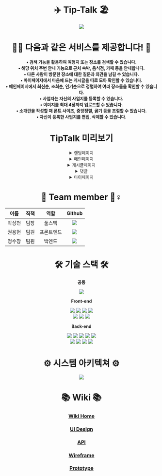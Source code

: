 <div align="center">

# ✈️ Tip-Talk 🏖

<img src="https://drawit.s3.ap-northeast-2.amazonaws.com/tiptalk/%E1%84%89%E1%85%B3%E1%84%8F%E1%85%B3%E1%84%85%E1%85%B5%E1%86%AB%E1%84%89%E1%85%A3%E1%86%BA+2021-11-11+%E1%84%8B%E1%85%A9%E1%84%92%E1%85%AE+1.05.56.png" />

# 🏄‍♀️ 다음과 같은 서비스를 제공합니다! 🤼‍

 **• 검색 기능을 활용하여 여행지 또는 장소를 검색할 수 있습니다.** <br />
 **• 해당 위치 주변 안내 기능으로 근처 숙박, 음식점, 카페 등을 안내합니다.** <br />
 **• 다른 사람이 방문한 장소에 대한 질문과 의견을 남길 수 있습니다.** <br />
 **• 마이페이지에서 마음에 드는 게시글을 따로 모아 확인할 수 있습니다.** <br />
 **• 메인페이지에서 최신순, 조회순, 인기순으로 정렬하여 여러 장소들을 확인할 수 있습니다.** <br />
 **• 사업자는 자신의 사업지를 등록할 수 있습니다.** <br />
 **• 이미지를 최대 4장까지 업로드할 수 있습니다.** <br />
 **• 소개란을 작성할 때 폰트 사이즈, 중앙정렬, 굵기 등을 조절할 수 있습니다.** <br />
 **• 자신이 등록한 사업지를 편집, 삭제할 수 있습니다.** <br />
 
 # TipTalk 미리보기
 
<details>
<summary>랜딩페이지</summary>
<br />

여기에 사진, gif 넣기

</details>
<details>
<summary>메인페이지</summary>
<br />

여기에 사진, gif 넣기

</details>
<details>
<summary>게시글페이지</summary>
<br />

여기에 사진, gif 넣기

</details>
<details>
<summary>댓글</summary>
<br />

여기에 사진, gif 넣기

</details>
<details>

<summary>마이페이지</summary>
<br />

여기에 사진, gif 넣기

</details>
 
 # 🐸 Team member 🐸♀️
 
 |이름|직책|역할|Github|
 |:-:|:-:|:-:|:-:|
 |박상천|팀장|풀스택| <a href="https://github.com/3000-2"><img src="https://img.shields.io/badge/3002-00b667?style=for-the-badge&logo=github&logoColor=black&link=https://github.com/3000-2" />|
 |권용현|팀원|프론트엔드| <a href="https://github.com/3000-2"><img src="https://img.shields.io/badge/wolfdale-00b667?style=for-the-badge&logo=github&logoColor=black&link=https://github.com/wolfdale-12f8217" />|
 |정수창|팀원|백엔드|<a href="https://github.com/3000-2"><img src="https://img.shields.io/badge/tnckddl14-00b667?style=for-the-badge&logo=github&logoColor=black&link=https://github.com/tnckddl14" />|
 
 # 🛠 기술 스택 🛠
 
 **공통**
 
  <img src="https://img.shields.io/badge/JavaScript-F7DF1E?style=flat-square&logo=JavaScript&logoColor=white"/>
 
 **Front-end**
  
  <img src="https://img.shields.io/badge/React-61DAFB?style=flat-square&logo=React&logoColor=white"/>
  <img src="https://img.shields.io/badge/React Router-CA4245?style=flat-square&logo=React Router&logoColor=white"/>
  <img src="https://img.shields.io/badge/CSS3-1572B6?style=flat-square&logo=CSS3&logoColor=white"/>
  <img src="https://img.shields.io/badge/HTML5-E34F26?style=flat-square&logo=HTML5&logoColor=white"/><br />
  <img src="https://img.shields.io/badge/Styled%20Components-DB7093?style=flat-square&amp;logo=styled-components&amp;logoColor=white"/>
  <img src="https://img.shields.io/badge/Axios-339933?style=flat-square&logo=Node.js&logoColor=white"/>
  <img src="https://img.shields.io/badge/Slate.js-FFD000?style=flat-square&logo=Node.js&logoColor=white"/>
  
  
 **Back-end**
  
  
  <img src="https://img.shields.io/badge/Node.js-339933?style=flat-square&logo=Node.js&logoColor=white"/>
  <img src="https://img.shields.io/badge/Express-000000?style=flat-square&logo=Express&logoColor=white"/>
  <img src="https://img.shields.io/badge/S3-569A31?style=flat-square&logo=Amazon S3&logoColor=white"/>
  <img src="https://img.shields.io/badge/NodeMailer-339933?style=flat-square&logo=Node.js&logoColor=white"/>
  <img src="https://img.shields.io/badge/JSONWebTokens-2962FF?style=flat-square&logo=JSON Web Tokens&logoColor=white"/><br />
  <img src="https://img.shields.io/badge/Multer-339933?style=flat-square&logo=Node.js&logoColor=white"/>
  <img src="https://img.shields.io/badge/MySQL-4479A1?style=flat-square&logo=MySQL&logoColor=white"/>
  <img src="https://img.shields.io/badge/Sequelize-52B0E7?style=flat-square&logo=Sequelize&logoColor=white"/>
  <img src="https://img.shields.io/badge/Bcrypt-2962FF?style=flat-square&logo=Node.js&logoColor=white"/>
  
  # ⚙️ 시스템 아키텍쳐 ⚙️
  
  <img src="https://drawit.s3.ap-northeast-2.amazonaws.com/tiptalk/system.png" />
  
  # 📚 Wiki 📚
  
  ### <a href="https://github.com/codestates/Tip-Talk/wiki">Wiki Home</a> 
  ### <a href="https://github.com/codestates/Tip-Talk/wiki/UI-Design">UI Design</a> 
  ### <a href="https://github.com/codestates/Tip-Talk/wiki/API-Documents">API</a> 
  ### <a href="https://github.com/codestates/Tip-Talk/wiki/Wireframe">Wireframe</a> 
  ### <a href="https://github.com/codestates/Tip-Talk/wiki/Prototype">Prototype</a> 
  
</div>
